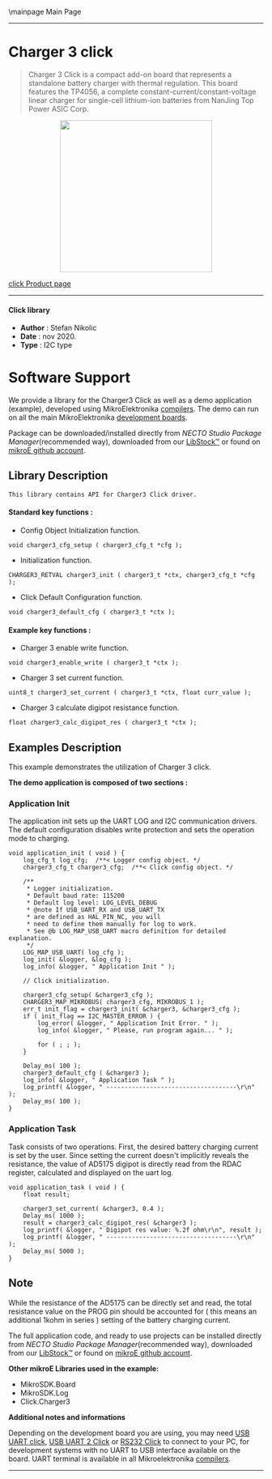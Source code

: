 \mainpage Main Page

---
# Charger 3 click

> Charger 3 Click is a compact add-on board that represents a standalone battery charger with thermal regulation. This board features the TP4056, a complete constant-current/constant-voltage linear charger for single-cell lithium-ion batteries from NanJing Top Power ASIC Corp.

<p align="center">
  <img src="https://download.mikroe.com/images/click_for_ide/charger3_click.png" height=300px>
</p>

[click Product page](https://www.mikroe.com/charger-3-click)

---


#### Click library

- **Author**        : Stefan Nikolic
- **Date**          : nov 2020.
- **Type**          : I2C type


# Software Support

We provide a library for the Charger3 Click
as well as a demo application (example), developed using MikroElektronika
[compilers](https://www.mikroe.com/necto-studio).
The demo can run on all the main MikroElektronika [development boards](https://www.mikroe.com/development-boards).

Package can be downloaded/installed directly from *NECTO Studio Package Manager*(recommended way), downloaded from our [LibStock&trade;](https://libstock.mikroe.com) or found on [mikroE github account](https://github.com/MikroElektronika/mikrosdk_click_v2/tree/master/clicks).

## Library Description

```
This library contains API for Charger3 Click driver.
```

#### Standard key functions :

- Config Object Initialization function.
```
void charger3_cfg_setup ( charger3_cfg_t *cfg );
```

- Initialization function.
```
CHARGER3_RETVAL charger3_init ( charger3_t *ctx, charger3_cfg_t *cfg );
```

- Click Default Configuration function.
```
void charger3_default_cfg ( charger3_t *ctx );
```

#### Example key functions :

- Charger 3 enable write function.
```
void charger3_enable_write ( charger3_t *ctx );
```

- Charger 3 set current function.
```
uint8_t charger3_set_current ( charger3_t *ctx, float curr_value );
```

- Charger 3 calculate digipot resistance function.
```
float charger3_calc_digipot_res ( charger3_t *ctx );
```

## Examples Description

This example demonstrates the utilization of Charger 3 click.

**The demo application is composed of two sections :**

### Application Init

The application init sets up the UART LOG and I2C communication
drivers. The default configuration disables write protection
and sets the operation mode to charging.

```
void application_init ( void ) {
    log_cfg_t log_cfg;  /**< Logger config object. */
    charger3_cfg_t charger3_cfg;  /**< Click config object. */

    /** 
     * Logger initialization.
     * Default baud rate: 115200
     * Default log level: LOG_LEVEL_DEBUG
     * @note If USB_UART_RX and USB_UART_TX 
     * are defined as HAL_PIN_NC, you will 
     * need to define them manually for log to work. 
     * See @b LOG_MAP_USB_UART macro definition for detailed explanation.
     */
    LOG_MAP_USB_UART( log_cfg );
    log_init( &logger, &log_cfg );
    log_info( &logger, " Application Init " );

    // Click initialization.

    charger3_cfg_setup( &charger3_cfg );
    CHARGER3_MAP_MIKROBUS( charger3_cfg, MIKROBUS_1 );
    err_t init_flag = charger3_init( &charger3, &charger3_cfg );
    if ( init_flag == I2C_MASTER_ERROR ) {
        log_error( &logger, " Application Init Error. " );
        log_info( &logger, " Please, run program again... " );

        for ( ; ; );
    }

    Delay_ms( 100 );
    charger3_default_cfg ( &charger3 );
    log_info( &logger, " Application Task " );
    log_printf( &logger, " ------------------------------------\r\n" );
    Delay_ms( 100 );
}
```

### Application Task

Task consists of two operations. First, the desired battery
charging current is set by the user. Since setting the current
doesn't implicitly reveals the resistance, the value
of AD5175 digipot is directly read from the RDAC register,
calculated and displayed on the uart log.

```
void application_task ( void ) {
    float result;
    
    charger3_set_current( &charger3, 0.4 );
    Delay_ms( 1000 );
    result = charger3_calc_digipot_res( &charger3 );
    log_printf( &logger, " Digipot res value: %.2f ohm\r\n", result );
    log_printf( &logger, " ------------------------------------\r\n" );
    Delay_ms( 5000 );
}
```

## Note

While the resistance of the AD5175 can be directly set and read,
the total resistance value on the PROG pin should be accounted for
( this means an additional 1kohm in series ) setting of the
battery charging current.

The full application code, and ready to use projects can be installed directly from *NECTO Studio Package Manager*(recommended way), downloaded from our [LibStock&trade;](https://libstock.mikroe.com) or found on [mikroE github account](https://github.com/MikroElektronika/mikrosdk_click_v2/tree/master/clicks).

**Other mikroE Libraries used in the example:**

- MikroSDK.Board
- MikroSDK.Log
- Click.Charger3

**Additional notes and informations**

Depending on the development board you are using, you may need
[USB UART click](https://www.mikroe.com/usb-uart-click),
[USB UART 2 Click](https://www.mikroe.com/usb-uart-2-click) or
[RS232 Click](https://www.mikroe.com/rs232-click) to connect to your PC, for
development systems with no UART to USB interface available on the board. UART
terminal is available in all Mikroelektronika
[compilers](https://shop.mikroe.com/compilers).

---
